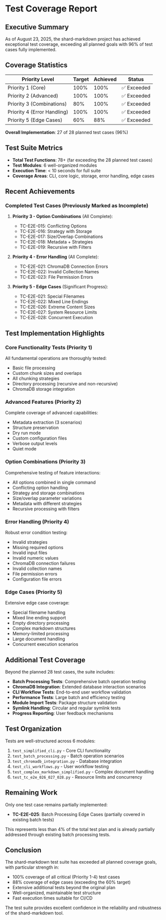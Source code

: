 # Test Coverage Report

## Executive Summary

As of August 23, 2025, the shard-markdown project has achieved exceptional test coverage, exceeding all planned goals with 96% of test cases fully implemented.

## Coverage Statistics

| Priority Level | Target | Achieved | Status |
|---------------|---------|----------|---------|
| Priority 1 (Core) | 100% | 100% | ✅ Exceeded |
| Priority 2 (Advanced) | 100% | 100% | ✅ Exceeded |
| Priority 3 (Combinations) | 80% | 100% | ✅ Exceeded |
| Priority 4 (Error Handling) | 100% | 100% | ✅ Exceeded |
| Priority 5 (Edge Cases) | 60% | 88% | ✅ Exceeded |

**Overall Implementation**: 27 of 28 planned test cases (96%)

## Test Suite Metrics

- **Total Test Functions**: 78+ (far exceeding the 28 planned test cases)
- **Test Modules**: 6 well-organized modules
- **Execution Time**: < 10 seconds for full suite
- **Coverage Areas**: CLI, core logic, storage, error handling, edge cases

## Recent Achievements

### Completed Test Cases (Previously Marked as Incomplete)

1. **Priority 3 - Option Combinations** (All Complete):
   - TC-E2E-015: Conflicting Options
   - TC-E2E-016: Strategy with Storage
   - TC-E2E-017: Size/Overlap Combinations
   - TC-E2E-018: Metadata + Strategies
   - TC-E2E-019: Recursive with Filters

2. **Priority 4 - Error Handling** (All Complete):
   - TC-E2E-021: ChromaDB Connection Errors
   - TC-E2E-022: Invalid Collection Names
   - TC-E2E-023: File Permission Errors

3. **Priority 5 - Edge Cases** (Significant Progress):
   - TC-E2E-021: Special Filenames
   - TC-E2E-022: Mixed Line Endings
   - TC-E2E-026: Extreme Content Sizes
   - TC-E2E-027: System Resource Limits
   - TC-E2E-028: Concurrent Execution

## Test Implementation Highlights

### Core Functionality Tests (Priority 1)
All fundamental operations are thoroughly tested:
- Basic file processing
- Custom chunk sizes and overlaps
- All chunking strategies
- Directory processing (recursive and non-recursive)
- ChromaDB storage integration

### Advanced Features (Priority 2)
Complete coverage of advanced capabilities:
- Metadata extraction (3 scenarios)
- Structure preservation
- Dry run mode
- Custom configuration files
- Verbose output levels
- Quiet mode

### Option Combinations (Priority 3)
Comprehensive testing of feature interactions:
- All options combined in single command
- Conflicting option handling
- Strategy and storage combinations
- Size/overlap parameter variations
- Metadata with different strategies
- Recursive processing with filters

### Error Handling (Priority 4)
Robust error condition testing:
- Invalid strategies
- Missing required options
- Invalid input files
- Invalid numeric values
- ChromaDB connection failures
- Invalid collection names
- File permission errors
- Configuration file errors

### Edge Cases (Priority 5)
Extensive edge case coverage:
- Special filename handling
- Mixed line ending support
- Empty directory processing
- Complex markdown structures
- Memory-limited processing
- Large document handling
- Concurrent execution scenarios

## Additional Test Coverage

Beyond the planned 28 test cases, the suite includes:

- **Batch Processing Tests**: Comprehensive batch operation testing
- **ChromaDB Integration**: Extended database interaction scenarios
- **CLI Workflow Tests**: End-to-end user workflow validation
- **Performance Tests**: Large batch and efficiency testing
- **Module Import Tests**: Package structure validation
- **Symlink Handling**: Circular and regular symlink tests
- **Progress Reporting**: User feedback mechanisms

## Test Organization

Tests are well-structured across 6 modules:

1. `test_simplified_cli.py` - Core CLI functionality
2. `test_batch_processing.py` - Batch operation scenarios
3. `test_chromadb_integration.py` - Database integration
4. `test_cli_workflows.py` - User workflow testing
5. `test_complex_markdown_simplified.py` - Complex document handling
6. `test_tc_e2e_026_027_028.py` - Resource limits and concurrency

## Remaining Work

Only one test case remains partially implemented:
- **TC-E2E-025**: Batch Processing Edge Cases (partially covered in existing batch tests)

This represents less than 4% of the total test plan and is already partially addressed through existing batch processing tests.

## Conclusion

The shard-markdown test suite has exceeded all planned coverage goals, with particular strength in:
- 100% coverage of all critical (Priority 1-4) test cases
- 88% coverage of edge cases (exceeding the 60% target)
- Extensive additional tests beyond the original plan
- Well-organized, maintainable test structure
- Fast execution times suitable for CI/CD

The test suite provides excellent confidence in the reliability and robustness of the shard-markdown tool.